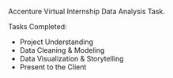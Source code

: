 Accenture Virtual Internship Data Analysis Task.


Tasks Completed:
  - Project Understanding
  - Data Cleaning & Modeling
  - Data Visualization & Storytelling
  - Present to the Client
